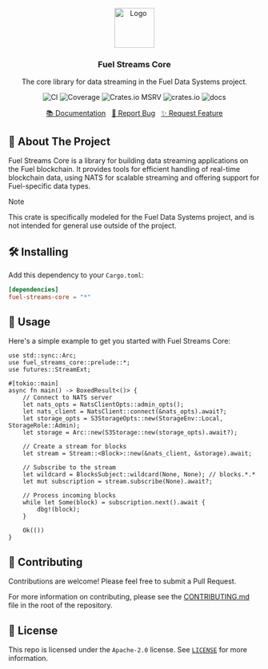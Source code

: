 <br/>
<div align="center">
    <a href="https://github.com/fuellabs/data-systems">
        <img src="https://global.discourse-cdn.com/business6/uploads/fuel/original/2X/5/57d5a345cc15a64b636e0d56e042857f8a0e80b1.png" alt="Logo" width="80" height="80">
    </a>
    <h3 align="center">Fuel Streams Core</h3>
    <p align="center">
        The core library for data streaming in the Fuel Data Systems project.
    </p>
    <p align="center">
        <a href="https://github.com/FuelLabs/data-systems/actions/workflows/ci.yaml" style="text-decoration: none;">
            <img src="https://github.com/FuelLabs/data-systems/actions/workflows/ci.yaml/badge.svg?branch=main" alt="CI">
        </a>
        <a href="https://codecov.io/gh/FuelLabs/data-systems" style="text-decoration: none;">
            <img src="https://codecov.io/gh/FuelLabs/data-systems/graph/badge.svg?token=1zna00scwj" alt="Coverage">
        </a>
        <a href="https://crates.io/crates/fuel-streams-core" style="text-decoration: none;">
            <img alt="Crates.io MSRV" src="https://img.shields.io/crates/msrv/fuel-streams-core">
        </a>
        <a href="https://crates.io/crates/fuel-streams-core" style="text-decoration: none;">
            <img src="https://img.shields.io/crates/v/fuel-streams-core?label=latest" alt="crates.io">
        </a>
        <a href="https://docs.rs/fuel-streams-core/" style="text-decoration: none;">
            <img src="https://docs.rs/fuel-streams-core/badge.svg" alt="docs">
        </a>
    </p>
    <p align="center">
        <a href="https://docs.rs/fuel-streams-core">📚 Documentation</a>
        <span>&nbsp;</span>
        <a href="https://github.com/fuellabs/data-systems/issues/new?labels=bug&template=bug-report---.md">🐛 Report Bug</a>
        <span>&nbsp;</span>
        <a href="https://github.com/fuellabs/data-systems/issues/new?labels=enhancement&template=feature-request---.md">✨ Request Feature</a>
    </p>
</div>

## 📝 About The Project

Fuel Streams Core is a library for building data streaming applications on the Fuel blockchain. It provides tools for efficient handling of real-time blockchain data, using NATS for scalable streaming and offering support for Fuel-specific data types.

> [!NOTE]
> This crate is specifically modeled for the Fuel Data Systems project, and is not intended for general use outside of the project.

## 🛠️ Installing

Add this dependency to your `Cargo.toml`:

```toml
[dependencies]
fuel-streams-core = "*"
```

## 🚀 Usage

Here's a simple example to get you started with Fuel Streams Core:

```rust,no_run
use std::sync::Arc;
use fuel_streams_core::prelude::*;
use futures::StreamExt;

#[tokio::main]
async fn main() -> BoxedResult<()> {
    // Connect to NATS server
    let nats_opts = NatsClientOpts::admin_opts();
    let nats_client = NatsClient::connect(&nats_opts).await?;
    let storage_opts = S3StorageOpts::new(StorageEnv::Local, StorageRole::Admin);
    let storage = Arc::new(S3Storage::new(storage_opts).await?);

    // Create a stream for blocks
    let stream = Stream::<Block>::new(&nats_client, &storage).await;

    // Subscribe to the stream
    let wildcard = BlocksSubject::wildcard(None, None); // blocks.*.*
    let mut subscription = stream.subscribe(None).await?;

    // Process incoming blocks
    while let Some(block) = subscription.next().await {
        dbg!(block);
    }

    Ok(())
}
```

## 🤝 Contributing

Contributions are welcome! Please feel free to submit a Pull Request.

For more information on contributing, please see the [CONTRIBUTING.md](../../CONTRIBUTING.md) file in the root of the repository.

## 📜 License

This repo is licensed under the `Apache-2.0` license. See [`LICENSE`](../../LICENSE) for more information.
